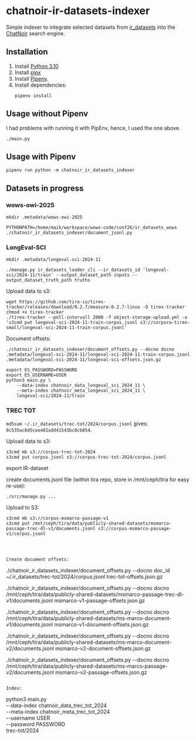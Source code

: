 # chatnoir-ir-datasets-indexer

Simple indexer to integrate selected datasets from [ir_datasets](https://ir-datasets.com) into the [ChatNoir](https://chatnoir.eu) search engine.

## Installation

1. Install [Python 3.10](https://python.org/downloads/)
2. Install [pipx](https://pipxproject.github.io/pipx/installation/#install-pipx)
3. Install [Pipenv](https://pipenv.pypa.io/en/latest/install/#isolated-installation-of-pipenv-with-pipx).
4. Install dependencies:
    ```shell
    pipenv install
    ```

## Usage without Pipenv

I had problems with running it with PipEnv, hence, I used the one above.

```shell
./main.py
```

## Usage with Pipenv

```shell
pipenv run python -m chatnoir_ir_datasets_indexer
```

## Datasets in progress

### wows-owi-2025


```
mkdir .metadata/wows-owi-2025
```

```
PYTHONPATH=/home/maik/workspace/wows-code/conf26/ir_datasets_wows ./chatnoir_ir_datasets_indexer/document_jsonl.py
```




### LongEval-SCI

```
mkdir .metadata/longeval-sci-2024-11
```

```
./manage.py ir_datasets_loader_cli --ir_datasets_id 'longeval-sci/2024-11/train' --output_dataset_path inputs --output_dataset_truth_path truths
```

Upload data to s3:
```
wget https://github.com/tira-io/tirex-tracker/releases/download/0.2.7/measure-0.2.7-linux -O tirex-tracker
chmod +x tirex-tracker
./tirex-tracker --poll-intervall 2000 -f object-storage-upload.yml -o 's3cmd put longeval-sci-2024-11-train-corpus.jsonl s3://corpora-tirex-small/longeval-sci-2024-11-train-corpus.jsonl'
```

Document offsets:
```
./chatnoir_ir_datasets_indexer/document_offsets.py --docno docno .metadata/longeval-sci-2024-11/longeval-sci-2024-11-train-corpus.jsonl .metadata/longeval-sci-2024-11/longeval-sci-offsets.json.gz
```

```
export ES_PASSWORD=PASSWORD
export ES_USERNAME=USER
python3 main.py \
	--data-index chatnoir_data_longeval_sci_2024_11 \
	--meta-index chatnoir_meta_longeval_sci_2024_11 \
	longeval-sci/2024-11/train
```

### TREC TOT

`md5sum ~/.ir_datasets/trec-tot/2024/corpus.jsonl` gives: `0c535ac8d5cee481add41543bc8cb854`.

Upload data to s3:
```
s3cmd mb s3://corpus-trec-tot-2024
s3cmd put corpus.jsonl s3://corpus-trec-tot-2024/corpus.jsonl
```

export IR-dataset

create documents.jsonl file (within tira repo, store in /mnt/ceph/tira for easy re-use):

```
./src/manage.py ...
```

Upload to S3:

```
s3cmd mb s3://corpus-msmarco-passage-v1
s3cmd put /mnt/ceph/tira/data/publicly-shared-datasets/msmarco-passage-trec-dl-v1/documents.jsonl s3://corpus-msmarco-passage-v1/corpus.jsonl




Create document offsets:
```
./chatnoir_ir_datasets_indexer/document_offsets.py --docno doc_id ~/.ir_datasets/trec-tot/2024/corpus.jsonl trec-tot-offsets.json.gz

./chatnoir_ir_datasets_indexer/document_offsets.py --docno docno /mnt/ceph/tira/data/publicly-shared-datasets/msmarco-passage-trec-dl-v1/documents.jsonl msmarco-v1-passage-offsets.json.gz



./chatnoir_ir_datasets_indexer/document_offsets.py --docno docno /mnt/ceph/tira/data/publicly-shared-datasets/ms-marco-document-v1/documents.jsonl msmarco-v1-document-offsets.json.gz

./chatnoir_ir_datasets_indexer/document_offsets.py --docno docno /mnt/ceph/tira/data/publicly-shared-datasets/ms-marco-document-v2/documents.jsonl msmarco-v2-document-offsets.json.gz

./chatnoir_ir_datasets_indexer/document_offsets.py --docno docno /mnt/ceph/tira/data/publicly-shared-datasets/ms-marco-passage-v2/documents.jsonl msmarco-v2-passage-offsets.json.gz



```

Index:
```
python3 main.py \
	--data-index chatnoir_data_trec_tot_2024 \
	--meta-index chatnoir_meta_trec_tot_2024 \
	--username USER \
	--password PASSWORD \
	trec-tot/2024
```

